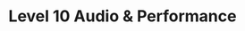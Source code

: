 ---
title: "Level 10 Audio & Performance"
url: /mesa/level-10-audio-und-performance/
shop: Autoteile
---